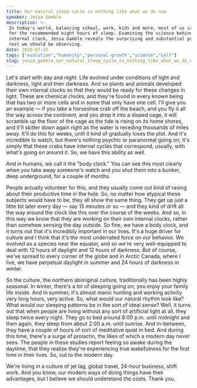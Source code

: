 ```yaml
---
title: Our natural sleep cycle is nothing like what we do now
speaker: Jessa Gamble
description: >-
 In today's world, balancing school, work, kids and more, most of us can only hope
 for the recommended eight hours of sleep. Examining the science behind our body's
 internal clock, Jessa Gamble reveals the surprising and substantial program of
 rest we should be observing.
date: 2010-07-15
tags: ["evolution","humanity","personal-growth","science","self"]
slug: jessa_gamble_our_natural_sleep_cycle_is_nothing_like_what_we_do_now
---
```


Let's start with day and night. Life evolved under conditions of light and darkness, light
and then darkness. And so plants and animals developed their own internal clocks so that
they would be ready for these changes in light. These are chemical clocks, and they're
found in every known being that has two or more cells and in some that only have one
cell. I'll give you an example — if you take a horseshoe crab off the beach, and you fly it
all the way across the continent, and you drop it into a sloped cage, it will scramble up
the floor of the cage as the tide is rising on its home shores, and it'll skitter down
again right as the water is receding thousands of miles away. It'll do this for weeks,
until it kind of gradually loses the plot. And it's incredible to watch, but there's
nothing psychic or paranormal going on; it's simply that these crabs have internal cycles
that correspond, usually, with what's going on around it. So, we have this ability as
well.

And in humans, we call it the "body clock." You can see this most clearly when you take
away someone's watch and you shut them into a bunker, deep underground, for a couple of
months. 

People actually volunteer for this, and they usually come out kind of raving about their
productive time in the hole. So, no matter how atypical these subjects would have to be,
they all show the same thing. They get up just a little bit later every day — say 15
minutes or so — and they kind of drift all the way around the clock like this over the
course of the weeks. And so, in this way we know that they are working on their own
internal clocks, rather than somehow sensing the day outside. So fine, we have a body
clock, and it turns out that it's incredibly important in our lives. It's a huge driver
for culture and I think that it's the most underrated force on our behavior. We evolved as
a species near the equator, and so we're very well-equipped to deal with 12 hours of
daylight and 12 hours of darkness. But of course, we've spread to every corner of the
globe and in Arctic Canada, where I live, we have perpetual daylight in summer and 24
hours of darkness in winter.

So the culture, the northern aboriginal culture, traditionally has been highly seasonal.
In winter, there's a lot of sleeping going on; you enjoy your family life inside. And in
summer, it's almost manic hunting and working activity very long hours, very active. So,
what would our natural rhythm look like? What would our sleeping patterns be in the sort
of ideal sense? Well, it turns out that when people are living without any sort of
artificial light at all, they sleep twice every night. They go to bed around 8:00 p.m.
until midnight and then again, they sleep from about 2:00 a.m. until sunrise. And
in-between, they have a couple of hours of sort of meditative quiet in bed. And during
this time, there's a surge of prolactin, the likes of which a modern day never sees. The
people in these studies report feeling so awake during the daytime, that they realize
they're experiencing true wakefulness for the first time in their lives. So, cut to the
modern day.

We're living in a culture of jet lag, global travel, 24-hour business, shift work. And you
know, our modern ways of doing things have their advantages, but I believe we should
understand the costs. Thank you.

<!--
ad_duration=3.33
event="TEDGlobal 2010"
external_start_time=0
has_talk_citation=1
intro_duration=11.82
is_subtitle_required="False"
is_talk_featured="True"
language="en"
language_swap="False"
native_language="en"
number_of_related_talks=6
number_of_speakers=1
number_of_subtitled_videos=39
number_of_tags=5
number_of_talk_download_languages=40
number_of_talk_more_resources=0
number_of_talk_recommendations=0
number_of_talks_take_actions=0
post_ad_duration=0.83
published_timestamp="2010-09-15 09:04:00"
recording_date="2010-07-15"
speaker_description="Writer"
speaker_is_published=1
speaker_name="Jessa Gamble"
talk_more_resources=[]
talk_name="Our natural sleep cycle is nothing like what we do now"
talks_tags=["evolution","humanity","personal-growth","science","self"]
talks_take_action=[]
url_audio="https://download.ted.com/talks/JessaGamble_2010G.mp3?apikey=acme-roadrunner"
url_photo_speaker="https://pe.tedcdn.com/images/ted/198862_254x191.jpg"
url_photo_talk="https://pe.tedcdn.com/images/ted/198859_800x600.jpg"
url_webpage="https://www.ted.com/talks/jessa_gamble_our_natural_sleep_cycle_is_nothing_like_what_we_do_now"
video_type_name="TED Stage Talk"
-->